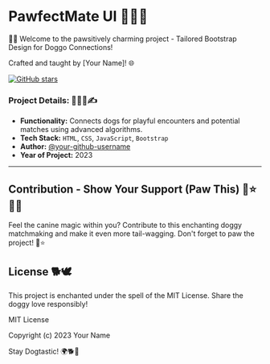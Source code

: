 # PawfectMate UI  🐾🐶💖

🐾🌈 Welcome to the pawsitively charming project - Tailored Bootstrap Design for Doggo Connections!

Crafted and taught by [Your Name]! 🌐

[![GitHub stars](https://img.shields.io/github/stars/your-github-username/the_tin_dog_matchmaker.svg?style=social)](https://github.com/your-github-username/the_tin_dog_matchmaker/stargazers)

### Project Details: 🐾🌐📅✍️

- **Functionality:** Connects dogs for playful encounters and potential matches using advanced algorithms.
- **Tech Stack:** `HTML`, `CSS`, `JavaScript`, `Bootstrap`
- **Author:** [@your-github-username](https://github.com/your-github-username/)
- **Year of Project:** 2023
  
---

## Contribution - Show Your Support (Paw This) 🐾⭐📜✨

Feel the canine magic within you? Contribute to this enchanting doggy matchmaking and make it even more tail-wagging. Don't forget to paw the project! 🐾⭐

## License 🐕🕊️

This project is enchanted under the spell of the MIT License. Share the doggy love responsibly!

MIT License

Copyright (c) 2023 Your Name

Stay Dogtastic! 🌍🐕💙
